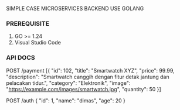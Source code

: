 SIMPLE CASE MICROSERVICES BACKEND USE GOLANG

### PREREQUISITE

1. GO >= 1.24
2. Visual Studio Code

### API DOCS

POST /payment
[{
"id": 102,
"title": "Smartwatch XYZ",
"price": 99.99,
"description": "Smartwatch canggih dengan fitur detak jantung dan pelacakan tidur.",
"category": "Elektronik",
"image": "https://example.com/images/smartwatch.jpg",
"quantity": 50
}]

POST /auth
{
"id": 1,
"name": "dimas",
"age": 20
}
